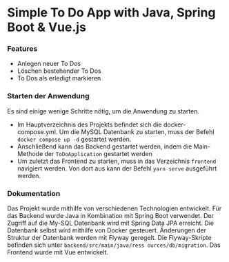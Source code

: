 # Simple To Do App with Java, Spring Boot & Vue.js
### Features
* Anlegen neuer To Dos
* Löschen bestehender To Dos
* To Dos als erledigt markieren

### Starten der Anwendung

Es sind einige wenige Schritte nötig, um die Anwendung zu starten.

* Im Hauptverzeichnis des Projekts befindet sich die docker-compose.yml. Um die MySQL Datenbank zu starten, muss der Befehl `docker compose up -d` 
  gestartet werden.
* Anschließend kann das Backend gestartet werden, indem die Main-Methode der `ToDoApplication` gestartet werden
* Um zuletzt das Frontend zu starten, muss in das Verzeichnis `frontend` navigiert werden. Von dort aus kann der Befehl `yarn serve` ausgeführt 
  werden.

### Dokumentation
Das Projekt wurde mithilfe von verschiedenen Technologien entwickelt. Für das Backend wurde Java in Kombination mit Spring Boot verwendet. Der 
Zugriff auf die My-SQL Datenbank wird mit Spring Data JPA erreicht. Die Datenbank selbst wird mithilfe von Docker gesteuert. Änderungen der 
Struktur der Datenbank werden mit Flyway geregelt. Die Flyway-Skripte befinden sich unter `backend/src/main/java/ress
ources/db/migration`. Das Frontend wurde mit Vue entwickelt. 
